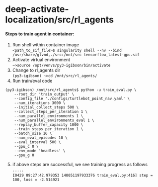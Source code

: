 # deep-activate-localization/src/rl_agents

#### Steps to train agent in container:
1. Run shell within container image \
`<path_to_sif_file>$ singularity shell --nv --bind /usr/share/glvnd,./src:/mnt/src tensorflow_latest-gpu.sif`
2. Activate virtual environment \
`~>source /opt/venvs/py3-igibson/bin/activate`
3. Change to rl_agents dir \
`(py3-igibson) ~>cd /mnt/src/rl_agents/`
4. Run train/eval code
```
(py3-igibson) /mnt/src/rl_agents$ python -u train_eval.py \
    --root_dir 'train_output' \
    --config_file './configs/turtlebot_point_nav.yaml' \
    --num_iterations 3000 \
    --initial_collect_steps 500 \
    --collect_steps_per_iteration 1 \
    --num_parallel_environments 1 \
    --num_parallel_environments_eval 1 \
    --replay_buffer_capacity 1000 \
    --train_steps_per_iteration 1 \
    --batch_size 16 \
    --num_eval_episodes 10 \
    --eval_interval 500 \
    --gpu_c 0 \
    --env_mode 'headless' \
    --gpu_g 0
```
5. if above steps are successful, we see training progress as follows \
`.....` \
`I0429 09:27:42.979353 140051197933376 train_eval.py:416] step = 100, loss = -2.514921`
